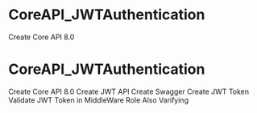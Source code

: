 # CoreAPI_JWTAuthentication
Create Core API 8.0
# CoreAPI_JWTAuthentication
Create Core API 8.0
Create JWT API 
Create Swagger
Create JWT Token 
Validate JWT Token in MiddleWare
Role Also Varifying
